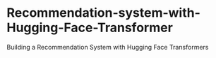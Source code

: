 # Recommendation-system-with-Hugging-Face-Transformer
 Building a Recommendation System with Hugging Face Transformers
